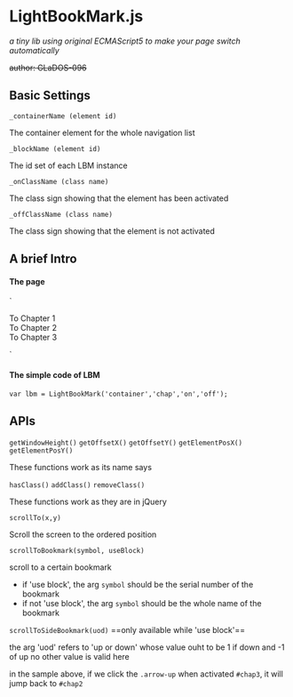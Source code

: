 # LightBookMark.js

*a tiny lib using original ECMAScript5 to make your page switch automatically*

~~author: GLaDOS-096~~

## Basic Settings

`_containerName (element id)`

The container element for the whole navigation list


`_blockName (element id)`

The id set of each LBM instance


`_onClassName (class name)`

The class sign showing that the element has been activated


`_offClassName (class name)`

The class sign showing that the element is not activated


## A brief Intro

#### The page

`<div class="navList">
	<div class="btn" onclick="lbm.scrollToBookmark(1,true)"> To Chapter 1 </div>
	<div class="btn" onclick="lbm.scrollToBookmark(2,true)"> To Chapter 2 </div>
	<div class="btn" onclick="lbm.scrollToBookmark('ex',false)"></div>
	<div class="btn" onclick="lbm.scrollToBookmark(3,true)"> To Chapter 3 </div>
	<div class="arrow arrow-up" onclick="lbm.scrollToSideBookmark(-1)"></div>
	<div class="arrow arrow-down" onclick="lbm.scrollToSideBookmark(1)"></div>
</div>

<div id="container">
	<div id="chap1" class="off"></div>
	<div id="chap2" class="on"></div>
	<div id="ex" class="off"></div>
	<div id="chap3" class="off"></div>
</div>`

#### The simple code of LBM

`var lbm = LightBookMark('container','chap','on','off');`


## APIs

`getWindowHeight()`
`getOffsetX()`
`getOffsetY()`
`getElementPosX()`
`getElementPosY()`

These functions work as its name says

`hasClass()`
`addClass()`
`removeClass()`

These functions work as they are in jQuery

`scrollTo(x,y)`

Scroll the screen to the ordered position

`scrollToBookmark(symbol, useBlock)`

scroll to a certain bookmark
* if 'use block', the arg `symbol` should be the serial number of the bookmark
* if not 'use block', the arg `symbol` should be the whole name of the bookmark

`scrollToSideBookmark(uod)`
==only available while 'use block'==

the arg 'uod' refers to 'up or down' whose value ouht to be 1 if down and -1 of up
no other value is valid here

in the sample above, if we click the `.arrow-up` when activated `#chap3`, it will jump back to `#chap2`

